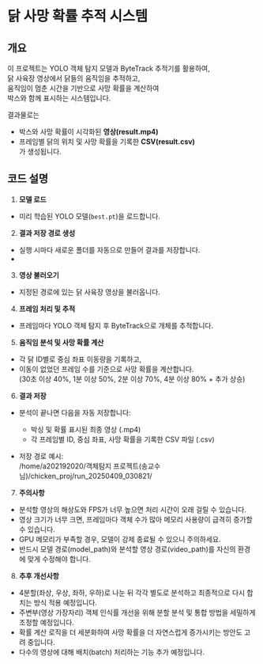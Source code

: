 # 닭 사망 확률 추적 시스템

## 개요

이 프로젝트는 YOLO 객체 탐지 모델과 ByteTrack 추적기를 활용하여,  
닭 사육장 영상에서 닭들의 움직임을 추적하고,  
움직임이 멈춘 시간을 기반으로 사망 확률을 계산하여  
박스와 함께 표시하는 시스템입니다.

결과물로는  
- 박스와 사망 확률이 시각화된 **영상(result.mp4)**  
- 프레임별 닭의 위치 및 사망 확률을 기록한 **CSV(result.csv)**  
가 생성됩니다.

## 코드 설명

1. **모델 로드**  
- 미리 학습된 YOLO 모델(`best.pt`)을 로드합니다.

2. **결과 저장 경로 생성**  
- 실행 시마다 새로운 폴더를 자동으로 만들어 결과를 저장합니다.
- 
3. **영상 불러오기**  
- 지정된 경로에 있는 닭 사육장 영상을 불러옵니다.

4. **프레임 처리 및 추적**  
- 프레임마다 YOLO 객체 탐지 후 ByteTrack으로 개체를 추적합니다.

5. **움직임 분석 및 사망 확률 계산**  
- 각 닭 ID별로 중심 좌표 이동량을 기록하고,  
- 이동이 없었던 프레임 수를 기준으로 사망 확률을 계산합니다.  
  (30초 이상 40%, 1분 이상 50%, 2분 이상 70%, 4분 이상 80% + 추가 상승)

6. **결과 저장**  
- 분석이 끝나면 다음을 자동 저장합니다:
  - 박싱 및 확률 표시된 최종 영상 (.mp4)
  - 각 프레임별 ID, 중심 좌표, 사망 확률을 기록한 CSV 파일 (.csv)

- 저장 경로 예시:  
  /home/a202192020/객체탐지 프로젝트(송교수님)/chicken_proj/run_20250409_030821/

7. **주의사항**  
- 분석할 영상의 해상도와 FPS가 너무 높으면 처리 시간이 오래 걸릴 수 있습니다.  
- 영상 크기가 너무 크면, 프레임마다 객체 수가 많아 메모리 사용량이 급격히 증가할 수 있습니다.  
- GPU 메모리가 부족할 경우, 모델이 강제 종료될 수 있으니 주의하세요.  
- 반드시 모델 경로(model_path)와 분석할 영상 경로(video_path)를 자신의 환경에 맞게 수정해야 합니다.  

8. **추후 개선사항**  
- 4분할(좌상, 우상, 좌하, 우하)로 나눈 뒤 각각 별도로 분석하고 최종적으로 다시 합치는 방식 적용 예정입니다.  
- 주변부(영상 가장자리) 객체 인식률 개선을 위해 분할 분석 및 통합 방법을 세밀하게 조정할 예정입니다.  
- 확률 계산 로직을 더 세분화하여 사망 확률을 더 자연스럽게 증가시키는 방안도 고려 중입니다.  
- 다수의 영상에 대해 배치(batch) 처리하는 기능 추가 예정입니다.  
